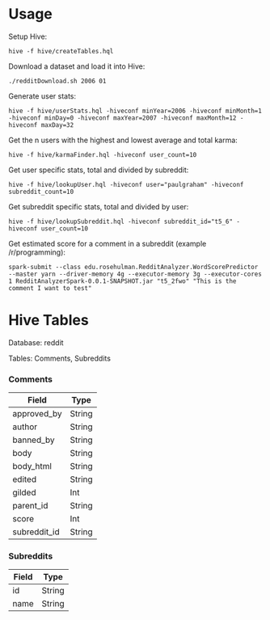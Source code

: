 # Usage

Setup Hive:
```
hive -f hive/createTables.hql
```

Download a dataset and load it into Hive:
```
./redditDownload.sh 2006 01
```

Generate user stats:
```
hive -f hive/userStats.hql -hiveconf minYear=2006 -hiveconf minMonth=1 -hiveconf minDay=0 -hiveconf maxYear=2007 -hiveconf maxMonth=12 -hiveconf maxDay=32
```

Get the n users with the highest and lowest average and total karma:
```
hive -f hive/karmaFinder.hql -hiveconf user_count=10
```

Get user specific stats, total and divided by subreddit:
```
hive -f hive/lookupUser.hql -hiveconf user="paulgraham" -hiveconf subreddit_count=10
```

Get subreddit specific stats, total and divided by user:
```
hive -f hive/lookupSubreddit.hql -hiveconf subreddit_id="t5_6" -hiveconf user_count=10
```

Get estimated score for a comment in a subreddit (example /r/programming):
```
spark-submit --class edu.rosehulman.RedditAnalyzer.WordScorePredictor --master yarn --driver-memory 4g --executor-memory 3g --executor-cores 1 RedditAnalyzerSpark-0.0.1-SNAPSHOT.jar "t5_2fwo" "This is the comment I want to test"
```

# Hive Tables

Database: reddit

Tables: Comments, Subreddits

### Comments

Field | Type
--- | ---
approved_by | String
author | String
banned_by | String
body | String
body_html | String
edited | String
gilded | Int
parent_id | String
score | Int
subreddit_id | String

### Subreddits

Field | Type
--- | ---
id | String
name | String
